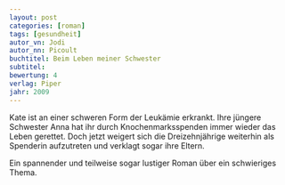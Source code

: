```yaml
---
layout: post
categories: [roman]
tags: [gesundheit]
autor_vn: Jodi
autor_nn: Picoult
buchtitel: Beim Leben meiner Schwester
subtitel:
bewertung: 4
verlag: Piper
jahr: 2009
---
```


Kate ist an einer schweren Form der Leukämie erkrankt. Ihre jüngere Schwester Anna hat ihr durch Knochenmarksspenden immer wieder das Leben gerettet. Doch jetzt weigert sich die Dreizehnjährige weiterhin als Spenderin aufzutreten und verklagt sogar ihre Eltern.

Ein spannender und teilweise sogar lustiger Roman über ein schwieriges Thema.
